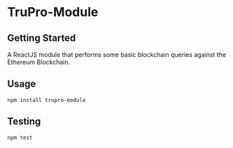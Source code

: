 # TruPro-Module

## Getting Started
A ReactJS module that performs some basic blockchain queries against the Ethereum Blockchain.

## Usage
```
npm install trupro-module
```

## Testing
```
npm test
```
